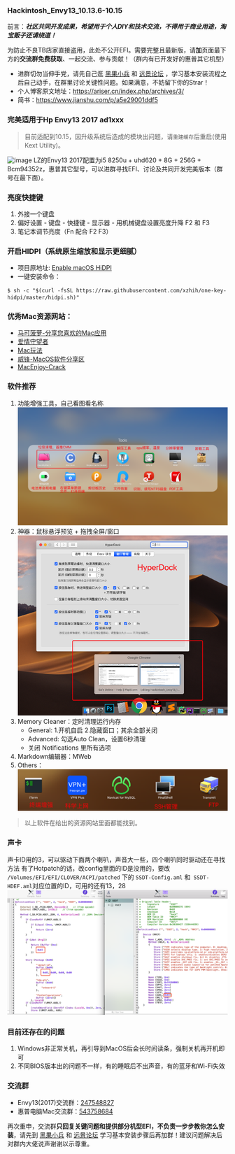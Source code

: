### Hackintosh_Envy13_10.13.6-10.15
前言：**_社区共同开发成果，希望用于个人DIY和技术交流，不得用于商业用途，淘宝贩子还请绕道！_** 

为防止不良TB店家直接盗用，此处不公开EFI。需要完整且最新版，请**加**页面最下方的**交流群免费获取**、一起交流、参与贡献！（群内有已开发好的惠普其它机型）

* 进群切勿当伸手党，请先自己逛 [黑果小兵](https://blog.daliansky.net/) 和 [远景论坛](http://bbs.pcbeta.com/) ，学习基本安装流程之后自己动手，在群里讨论关键性问题。如果满意，不妨留下你的Strar！
* 个人博客原文地址：https://ariser.cn/index.php/archives/3/
* 简书：https://www.jianshu.com/p/a5e29001ddf5

### 完美适用于Hp Envy13 2017 ad1xxx 
> 目前适配到10.15，因升级系统后造成的模块出问题，请`重建缓存`后重启(使用Kext Utility)。

![image](https://github.com/ArisHub/Hackintosh_Envy13/blob/master/Pictures/QQ20191012-213829@2x.png)
LZ的Envy13 2017配置为i5 8250u + uhd620 + 8G + 256G + Bcm94352z，惠普其它型号，可以进群寻找EFI、讨论及共同开发完美版本（群号在最下面）。

### 亮度快捷键
1. 外接一个键盘
2. 偏好设置 - 键盘 - 快捷键 - 显示器 - 用机械键盘设置亮度升降 F2 和 F3
3. 笔记本调节亮度（Fn 配合 F2 F3）

### 开启HIDPI（系统原生缩放和显示更细腻）
* 项目原地址: [Enable macOS HiDPI](https://github.com/xzhih/one-key-hidpi)
* 一键安装命令：
```
$ sh -c "$(curl -fsSL https://raw.githubusercontent.com/xzhih/one-key-hidpi/master/hidpi.sh)"
```

### 优秀Mac资源网站：
* [马可菠萝-分享您喜欢的Mac应用](https://www.macbl.com/)
* [爱情守望者](https://www.waitsun.com/)
* [Mac玩法](https://www.waerfa.com/)
* [威锋-MacOS软件分享区](https://bbs.feng.com/thread-htm-fid-19.html)
* [MacEnjoy-Crack](https://www.macenjoy.co/)

### 软件推荐
1. 功能增强工具，自己看图看名称
![image](https://github.com/ArisHub/Hackintosh_Envy13/blob/master/Pictures/QQ20190213-145744%402x.png)
2. 神器：鼠标悬浮预览 + 拖拽全屏/窗口 
![image](https://github.com/ArisHub/Hackintosh_Envy13/blob/master/Pictures/QQ20190213-150642.png)
3. Memory Cleaner：定时清理运行内存
    * General: 1.开机自启 2.隐藏窗口；其余全部关闭
    * Advanced: 勾选Auto Clean，设置6秒清理
    * 关闭 Notifications 里所有选项
4. Markdown编辑器：MWeb
5. Others：
![image](https://github.com/ArisHub/Hackintosh_Envy13/blob/master/Pictures/QQ20190213-150401%402x.png)

>以上软件在给出的资源网站里面都能找到。

### 声卡
声卡ID用的3，可以驱动下面两个喇叭，声音大一些，四个喇叭同时驱动还在寻找方法
有了Hotpatch的话，改config里面的ID是没用的，要改 ```/Volumes/EFI/EFI/CLOVER/ACPI/patched``` 下的 ```SSDT-Config.aml``` 和```
SSDT-HDEF.aml```对应位置的ID，可用的还有13，28
![image](https://github.com/ArisHub/Hackintosh_Envy13/blob/master/Pictures/QQ20180919-235329@2x.png)

### 目前还存在的问题
1. Windows非正常关机，再引导到MacOS后会长时间读条，强制关机再开机即可
2. 不同BIOS版本出的问题不一样，有的睡眠后不出声音，有的蓝牙和Wi-Fi失效

### 交流群
* Envy13(2017)交流群：[247548827](https://jq.qq.com/?_wv=1027&k=5DaEwE0)
* 惠普电脑Mac交流群：[543758684](https://jq.qq.com/?_wv=1027&k=5lZnwck)

再次重申，交流群**只回复关键问题和提供部分机型EFI，不负责一步步教你怎么安装**，请先到 [黑果小兵](https://blog.daliansky.net/) 和 [远景论坛](http://bbs.pcbeta.com/) 学习基本安装步骤后再加群！建议问题解决后对群内大佬说声谢谢以示尊重。